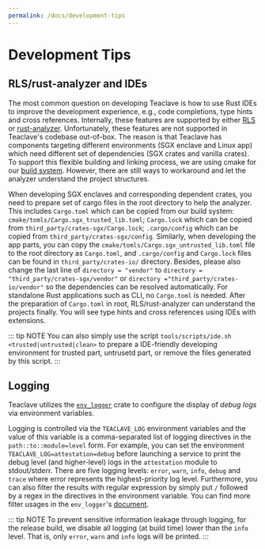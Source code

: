 ```yaml
---
permalink: /docs/development-tips
---
```


# Development Tips

## RLS/rust-analyzer and IDEs

The most common question on developing Teaclave is how to use Rust IDEs to
improve the development experience, e.g., code completions, type hints and cross
references. Internally, these features are supported by either
[RLS](https://github.com/rust-lang/rls) or
[rust-analyzer](https://github.com/rust-analyzer/rust-analyzer). Unfortunately,
these features are not supported in Teaclave's codebase out-of-box.
The reason is that Teaclave has components targeting different environments (SGX
enclave and Linux app) which need different set of dependencies (SGX crates and
vanilla crates). To support this flexible building and linking process, we are
using cmake for our [build system](build-system.md). However, there are still
ways to workaround and let the analyzer understand the project structures.

When developing SGX enclaves and corresponding dependent crates, you need to
prepare set of cargo files in the root directory to help the analyzer. This
includes `Cargo.toml` which can be copied from our build system:
`cmake/tomls/Cargo.sgx_trusted_lib.toml`; `Cargo.lock` which can be copied from
`third_party/crates-sgx/Cargo.lock`; `.cargo/config` which can be copied from
`third_party/crates-sgx/config`. Similarly, when developing the app parts, you
can copy the `cmake/tomls/Cargo.sgx_untrusted_lib.toml` file to the root
directory as `Cargo.toml`, and `.cargo/config` and `Cargo.lock` files can be
found in `third_party/crates-io/` directory. Besides, please also change the
last line of `directory = "vendor"` to `directory =
"third_party/crates-sgx/vendor"` or `directory ="third_party/crates-io/vendor"`
so the dependencies can be resolved automatically. For standalone Rust
applications such as CLI, no `Cargo.toml` is needed. After the preparation of
`Cargo.toml` in root, RLS/rust-analyzer can understand the projects finally. You
will see type hints and cross references using IDEs with extensions.

::: tip NOTE 
You can also simply use the script `tools/scripts/ide.sh <trusted|untrusted|clean>`
to prepare a IDE-friendly developing environment for trusted
part, untrusetd part, or remove the files generated by this script. 
:::

## Logging

Teaclave utilizes the [`env_logger`](https://github.com/sebasmagri/env_logger/)
crate to configure the display of *debug logs* via environment variables.

Logging is controlled via the `TEACLAVE_LOG` environment variables and the value
of this variable is a comma-separated list of logging directives in the
`path::to::module=level` form. For example, you can set the environment
`TEACLAVE_LOG=attestation=debug` before launching a service to print the debug
level (and higher-level) logs in the `attestation` module to stdout/stderr.
There are five logging levels: `error`, `warn`, `info`, `debug` and `trace`
where error represents the highest-priority log level. Furthermore, you can also
filter the results with regular expression by simply put `/` followed by a regex
in the directives in the environment variable. You can find more filter usages
in the `env_logger`'s
[document](https://docs.rs/env_logger/0.7.1/env_logger/index.html#filtering-results).


::: tip NOTE
To prevent sensitive information leakage through logging, for the release build,
we disable all logging (at build time) lower than the `info` level. That is,
only `error`, `warn` and `info` logs will be printed.
:::
